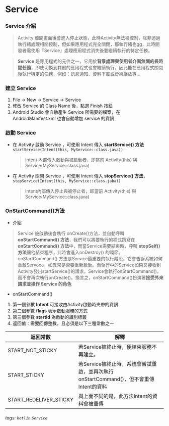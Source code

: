 # Service

### Service 介紹
> Activity 離開畫面後會進入停止狀態，此時Activity無法被控制，除非透過執行緒處理相關控制，但如果應用程式完全關閉，那執行緒也gg，此時開發者需使用『Service』處理應用程式消失後要繼續執行的特定任務。

> **Service** 是應用程式的元件之一，它用於**背景處理與使用者介面無關的長時間任務**，即使切換到其他的應用程式也會繼續執行，因此能在應用程式關閉後執行特定的任務，例如：訊息通知、資料下載或音樂播放等...

### 建立 Service
1. File -> New -> Service -> Service
2. 修改 Service 的 Class Name 後，點選 Finish 按鈕
3. Android Studio 會自動產生 Service 所需要的檔案，在 AndroidManifest.xml 也會自動增加 service 的資訊


### 啟動 Service
- 在 Activity 啟動 Service ，可使用 Intent 傳入 **startService() 方法**
    `startService(Intent(this, MyService::class.java))`
    > Intent 內部傳入啟動與被啟動者，即當前 Activity(this) 與 Service(MyService::class.java)
- 在 Activity 關閉 Service ，可使用 Intent 傳入 **stopService() 方法**，
    `stopService(Intent(this, MyService::class.jaba))`
    > Intent內部傳入停止與被停止者，即當前 Activity(this) 與 Service(MyService::class.java)


### OnStartCommand()方法
- 介紹
> Service 被啟動後會執行 onCreate()方法，並自動呼叫 **onStartCommand() 方法**，我們可以將要執行的程式撰寫在 **onStartCommand() 方法**中，而當Service需要結束時，呼叫 **stopSelf() 方法**讓他結束程序，此時會進入onDestroy() 的環節。
> onStartCommand() 方法是Service最重要的執行階段，它會告訴系統如何重啟Servoce，如異常是否要重新啟動。而執行中的Service如果又接收到Activity發出startService()的請求，Service會執行onStartCommand()，而不會再次執行onCreate()。換言之，onStartCommand()扮演著**接受外來請求並操作 Service 的角色**

- onStartCommand()
1. 第一個參數 **Intent** 可接收由Activity啟動時夾帶的資訊
2. 第二個參數 **flags** 表示啟動服務的方式
3. 第三個參數 **startId** 為啟動的識別標籤
4. 返回值：需要回傳整數，且必須是以下三種常數之一


| 返回常數 | 解釋 |
| -------- | -------- |
| START_NOT_STICKY     | 若Service被終止時，便結束服務不再建立。     |
| START_STICKY     | 若Service被終止時，系統會嘗試重啟，並再次執行onStartCommand()，但不會重傳Intent的資料     |
| START_REDELIVER_STICKY     | 與上面不同的是，此方法Intent的資料會被重傳     |



###### tags: `kotlin` `Service`
